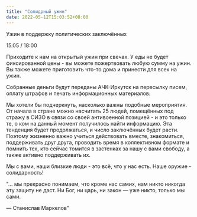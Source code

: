 ```yaml
---
title: "Солидрный ужин"
date: 2022-05-12T15:03:52+08:00
---
```

Ужин в поддержку политических заключённых

15.05 / 18:00

Приходите к нам на открытый ужин при свечах. У еды не будет фиксированной цены - вы можете пожертвовать любую сумму на ужин. Вы также можете приготовить что-то дома и принести для всех на ужин.

Собранные деньги будут переданы АЧК-Иркутск на пересылку писем, оплату штрафов и печать информационных материалов.

Мы хотели бы подчеркнуть, насколько важны подобные мероприятия. От начала в стране можно насчитать 25 людей, помещённых под стражу в СИЗО в связи со своей антивоенной позицией - и это только те, о ком на данный момент получилось найти информацию. Эта тенденция будет продолжаться, и число заключённых будет расти. 
Поэтому жизненно важно учиться действовать вместе, знакомиться, поддерживать друг друга, проводить время в коллективном формате и помнить тех, кто сейчас томится в застенках за нашу с вами свободу, а также активно поддерживать их.

Мы с вами, наши близкие люди - это всё, что у нас есть. Наше оружие - солидарность!

"... мы прекрасно понимаем, что кроме нас самих, нам никто никогда эту защиту не даст. Ни Бог, ни царь, ни закон — уже никто, только мы сами.

— Станислав Маркелов"
